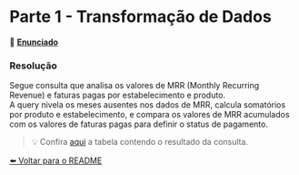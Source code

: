 # Parte 1 - Transformação de Dados

📄 **[Enunciado](https://github.com/maaottoni/goomer-analytcs-engineer-test/blob/main/parte_1_transformacao_de_dados/enunciado/parte1_enunciado.txt)**


### Resolução
Segue consulta que analisa os valores de MRR (Monthly Recurring Revenue) e faturas pagas por estabelecimento e produto.  
A query nivela os meses ausentes nos dados de MRR, calcula somatórios por produto e estabelecimento, e compara os valores de MRR acumulados com os valores de faturas pagas para definir o status de pagamento.

> 💡 Confira [aqui](https://github.com/maaottoni/goomer-analytcs-engineer-test/blob/main/parte_1_transformacao_de_dados/resposta/payment_status.csv) a tabela contendo o resultado da consulta.  


[⬅️ Voltar para o README](https://github.com/maaottoni/goomer-analytcs-engineer-test/blob/main/README.md)
